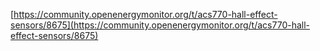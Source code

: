 [https://community.openenergymonitor.org/t/acs770-hall-effect-sensors/8675](https://community.openenergymonitor.org/t/acs770-hall-effect-sensors/8675)
